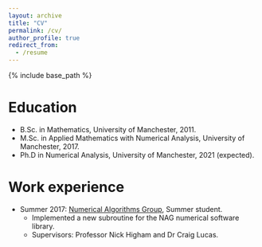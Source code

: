 ```yaml
---
layout: archive
title: "CV"
permalink: /cv/
author_profile: true
redirect_from:
  - /resume
---
```


{% include base_path %}

Education
======
* B.Sc. in Mathematics, University of Manchester, 2011.
* M.Sc. in Applied Mathematics with Numerical Analysis, University of Manchester, 2017.
* Ph.D in Numerical Analysis, University of Manchester, 2021 (expected).

Work experience
======
* Summer 2017: [Numerical Algorithms Group](https://www.nag.co.uk/), Summer student. 
  * Implemented a new subroutine for the NAG numerical software library.  
  * Supervisors: Professor Nick Higham and Dr Craig Lucas.  

<!---
Publications
======
  <ul>{% for post in site.publications %}
    {% include archive-single-cv.html %}
  {% endfor %}</ul>

<!---
Talks
======
  <ul>{% for post in site.talks %}
    {% include archive-single-talk-cv.html %}
  {% endfor %}</ul>
<!---  
Teaching
======
  <ul>{% for post in site.teaching %}
    {% include archive-single-cv.html %}
  {% endfor %}</ul>
<!---
Service and leadership
======
* Currently signed in to 43 different slack teams

-->
